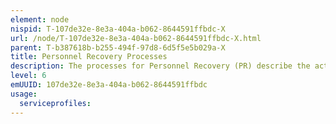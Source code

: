 ```yaml
---
element: node
nispid: T-107de32e-8e3a-404a-b062-8644591ffbdc-X
url: /node/T-107de32e-8e3a-404a-b062-8644591ffbdc-X.html
parent: T-b387618b-b255-494f-97d8-6d5f5e5b029a-X
title: Personnel Recovery Processes
description: The processes for Personnel Recovery (PR) describe the activities to recover and reintegrate personnel who have become isolated or captured. Most PR activities extend across component and national lines of responsibility. The availability of recovery assets determines the potential for successfully recovering isolated personnel. No single force, recovery system or organization is suitable for all situations and may require a mix of conventional, unconventional and non-conventional recovery systems. Operational flexibility and multi-system redundancy, along with robust command and control are the primary factors in successful recovery operations. The isolation, capture and/or exploitation of alliance personnel during operations may have a signiﬁcant negative impact on operational security, morale of assigned forces and public support. In addition, operations may rely on interaction with agencies or other non-alliance actors for which the alliance may have a responsibility.
level: 6
emUUID: 107de32e-8e3a-404a-b062-8644591ffbdc
usage:
  serviceprofiles:
---
```

